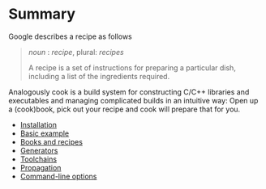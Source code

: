 # Summary

Google describes a recipe as follows
> _noun_ : *recipe*, plural: *recipes*
>
> A recipe is a set of instructions for preparing a particular dish, including a list of the ingredients required.

Analogously cook is a build system for constructing C/C++ libraries and executables and managing complicated builds in an intuitive way: Open up a (cook)book, pick out your recipe and cook will prepare that for you.



- [Installation](./installation.md)
- [Basic example](./basic_example.md)
- [Books and recipes](./books_recipes.md)
- [Generators](./generators.md)
- [Toolchains](./toolchains.md)
- [Propagation](./propagation.md)
- [Command-line options](./cli_options.md)

